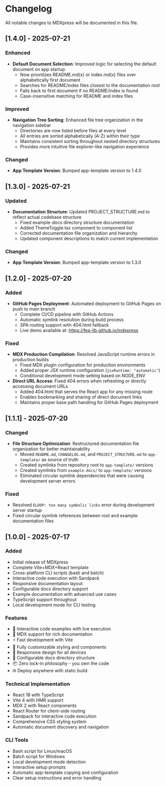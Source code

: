 # Changelog

All notable changes to MDXpress will be documented in this file.

## [1.4.0] - 2025-07-21

### Enhanced
- **Default Document Selection**: Improved logic for selecting the default document on app startup
  - Now prioritizes README.md(x) or index.md(x) files over alphabetically first document
  - Searches for README/index files closest to the documentation root
  - Falls back to first document if no README/index is found
  - Case-insensitive matching for README and index files

### Improved
- **Navigation Tree Sorting**: Enhanced file tree organization in the navigation sidebar
  - Directories are now listed before files at every level
  - All entries are sorted alphabetically (A-Z) within their type
  - Maintains consistent sorting throughout nested directory structures
  - Provides more intuitive file explorer-like navigation experience

### Changed
- **App Template Version**: Bumped app-template version to 1.4.0

## [1.3.0] - 2025-07-21

### Updated
- **Documentation Structure**: Updated PROJECT_STRUCTURE.md to reflect actual codebase structure
  - Fixed example-docs directory structure documentation
  - Added ThemeToggle.tsx component to component list
  - Corrected documentation file organization and hierarchy
  - Updated component descriptions to match current implementation

### Changed
- **App Template Version**: Bumped app-template version to 1.3.0

## [1.2.0] - 2025-07-20

### Added
- **GitHub Pages Deployment**: Automated deployment to GitHub Pages on push to main branch
  - Complete CI/CD pipeline with GitHub Actions
  - Automatic symlink resolution during build process
  - SPA routing support with 404.html fallback
  - Live demo available at: https://fea-lib.github.io/mdxpress

### Fixed
- **MDX Production Compilation**: Resolved JavaScript runtime errors in production builds
  - Fixed MDX plugin configuration for production environments
  - Added proper JSX runtime configuration (`jsxRuntime: "automatic"`)
  - Conditional development mode setting based on NODE_ENV
- **Direct URL Access**: Fixed 404 errors when refreshing or directly accessing document URLs
  - Added 404.html that serves the React app for any missing route
  - Enables bookmarking and sharing of direct document links
  - Maintains proper base path handling for GitHub Pages deployment

## [1.1.1] - 2025-07-20

### Changed
- **File Structure Optimization**: Restructured documentation file organization for better maintainability
  - Moved `README.md`, `CHANGELOG.md`, and `PROJECT_STRUCTURE.md` to `app-template/` as source of truth
  - Created symlinks from repository root to `app-template/` versions
  - Created symlinks from `example-docs/` to `app-template/` versions
  - Eliminated circular symlink dependencies that were causing development server errors

### Fixed
- Resolved `ELOOP: too many symbolic links` error during development server startup
- Fixed circular symlink references between root and example documentation files

## [1.0.0] - 2025-07-17

### Added
- Initial release of MDXpress
- Complete Vite+MDX+React template
- Cross-platform CLI scripts (bash and batch)
- Interactive code execution with Sandpack
- Responsive documentation layout
- Configurable docs directory support
- Example documentation with advanced use cases
- TypeScript support throughout
- Local development mode for CLI testing

### Features
- 🚀 Interactive code examples with live execution
- 📝 MDX support for rich documentation
- ⚡ Fast development with Vite
- 🎨 Fully customizable styling and components
- 📱 Responsive design for all devices
- 🔧 Configurable docs directory structure
- 📦 Zero lock-in philosophy - you own the code
- 🌐 Deploy anywhere with static build

### Technical Implementation
- React 18 with TypeScript
- Vite 4 with HMR support
- MDX 2 with React components
- React Router for client-side routing
- Sandpack for interactive code execution
- Comprehensive CSS styling system
- Automatic document discovery and navigation

### CLI Tools
- Bash script for Linux/macOS
- Batch script for Windows
- Local development mode detection
- Interactive setup prompts
- Automatic app-template copying and configuration
- Clear setup instructions and error handling
